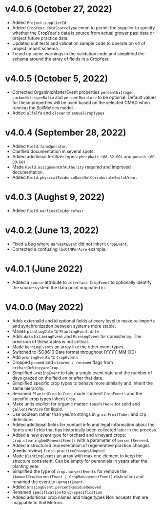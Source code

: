 # v4.0.6 (October 27, 2022)
* Added `Project.supplierId`
* Added `CropYear.dataSourceType` enum to permit the supplier to specify whether the CropYear's data is source from actual grower past data or project future practice data.
* Updated unit tests and validation sample code to operate on v4 of project import schema.
* Tuned up some warnings in the validation code and simplified the schema around the array of fields in a CropYear.

# v4.0.5 (October 5, 2022)
* Corrected OrganinicMatterEvent properties `percentNitrogen`, `carbonNitrogenRatio` and `percentMoisture` to be optional.  Default values for these properties will be used based on the selected OMAD when running the SoilMetrics model.
* Added `alfalfa` and `clover` to `annualCropTypes`

# v4.0.4 (September 28, 2022)
* Added `Field.farmOperator`.
* Clarified documentation in several spots.
* Added additional fertilizer types: `phosphate (00-32-00)` and `potash (00-00-60)`.
* Made `Field.assignmentOfAuthority` required and improved documentation.
* Added `Field.physicalEvidenceDoesNotCorroborateSwitchYear`.

# v4.0.3 (Aughst 9, 2022)
* Added `Field.earliestEvidenceYear`

# v4.0.2 (June 13, 2022)
* Fixed a bug where `HarvestEvent` did not inherit `CropEvent`.
* Corrected a confusing `lbsOfNPerAcre` example.

# v4.0.1 (June 2022)

* Added a `source` attribute to `interface CropEvent` to optionally identify the source system
the data point originated in.

# V4.0.0 (May 2022)

 * Adds externalId and id optional fields at every level to make re-imports and synchronization between systems more stable.
 * Moves `plantingDate` to `PlantingEvent.date`
 * Adds `data` to `LimingEvent` and `BurningEvent` for consistency.  The precision of these dates is not critical.
 * Made `burningEvents` an array like the other event types.
 * Switched to ISO8610 Date format throughout (YYYY-MM-DD)
 * Add `pruningEvents` to `CropEvents`
 * Dropped `pruned` and `cleared / renewed` flags from `orchardOrVineyardCrop`.
 * Simplified `GrazingEvent` to take a single event date and the number of days grazed on the field on or after that date.
 * Simplified specific crop types to behave more similarly and inherit the same hierarchy.
 * Renamed `PlantedCrop` to `Crop`, made it inherit `CropEvents` and the specific crop types inherit `Crop`.
 * Make units explicit for organic matter: `tonsPerAcre` for solid and `gallonsPerAcre` for liquid.
 * Use boolean rather than yes/no strings in `grainFruitTuber` and crp definitions.
 * Added additional fields for contact info and legal information about the farms and fields
   that has historically been collected later in the process.
 * Added a new event type for orchard and vineyard crops: `crop.clearingAndRenewalEvents` with a parameter of `percentRenewed`.
 * Added a structured representation of regenerative practice changes (needs review) `field.practiceChangesAdopted`
 * Made `plantingEvents` an array with max one element to keep the structure consistent.  Can be empty for perennials in years after the planting year.
 * Simplified the type of `crop.harvestEvents` for remove the `(AnnualCropHarvestEvent | CropManagementEvent)` distinction and renamed the event to `HarvestEvent`.
 * Added `GrazingEvent.percentResidueRemoved`
 * Renamed `specification` to `v3-specification`
 * Added additional crop names and tilage types Nori accepts that are mappable to Soil Metrics.